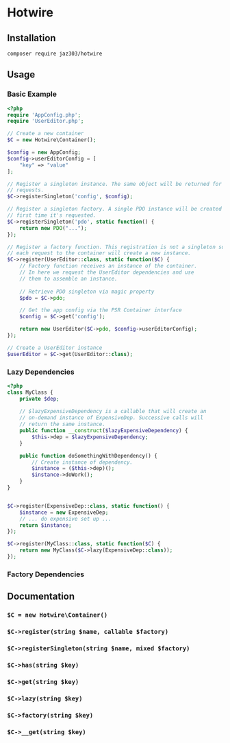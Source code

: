 # Hotwire

## Installation

```shell
composer require jaz303/hotwire
```

## Usage

### Basic Example

```php
<?php
require 'AppConfig.php';
require 'UserEditor.php';

// Create a new container
$C = new Hotwire\Container();

$config = new AppConfig;
$config->userEditorConfig = [
    "key" => "value"
];

// Register a singleton instance. The same object will be returned for all
// requests.
$C->registerSingleton('config', $config);

// Register a singleton factory. A single PDO instance will be created the
// first time it's requested.
$C->registerSingleton('pdo', static function() {
    return new PDO("...");
});

// Register a factory function. This registration is not a singleton so
// each request to the container will create a new instance.
$C->register(UserEditor::class, static function($C) {
    // Factory function receives an instance of the container.
    // In here we request the UserEditor dependencies and use
    // them to assemble an instance.
    
    // Retrieve PDO singleton via magic property
    $pdo = $C->pdo;

    // Get the app config via the PSR Container interface
    $config = $C->get('config');

    return new UserEditor($C->pdo, $config->userEditorConfig);
});

// Create a UserEditor instance
$userEditor = $C->get(UserEditor::class);
```

### Lazy Dependencies

```php
<?php
class MyClass {
    private $dep;
    
    // $lazyExpensiveDependency is a callable that will create an
    // on-demand instance of ExpensiveDep. Successive calls will
    // return the same instance.
    public function __construct($lazyExpensiveDependency) {
        $this->dep = $lazyExpensiveDependency;
    }

    public function doSomethingWithDependency() {
        // Create instance of dependency.
        $instance = ($this->dep)();
        $instance->doWork();
    }
}


$C->register(ExpensiveDep::class, static function() {
    $instance = new ExpensiveDep;
    // ... do expensive set up ...
    return $instance;
});

$C->register(MyClass::class, static function($C) {
    return new MyClass($C->lazy(ExpensiveDep::class));
});
```

### Factory Dependencies

## Documentation

### `$C = new Hotwire\Container()`

### `$C->register(string $name, callable $factory)`

### `$C->registerSingleton(string $name, mixed $factory)`

### `$C->has(string $key)`

### `$C->get(string $key)`

### `$C->lazy(string $key)`

### `$C->factory(string $key)`

### `$C->__get(string $key)`
